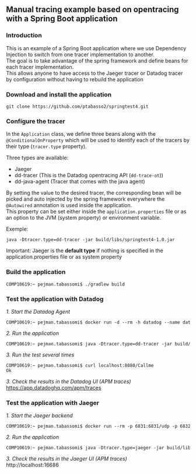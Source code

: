 
## Manual tracing example based on opentracing with a Spring Boot application 


### Introduction

This is an example of a Spring Boot application where we use Dependency Injection to switch from one tracer implementation to another.<br>
The goal is to take advantage of the spring framework and define beans for each tracer implementation.<br>
This allows anyone to have access to the Jaeger tracer or Datadog tracer by configuration without having to rebuild the application


### Download and install the application

<pre style="font-size: 12px">
git clone https://github.com/ptabasso2/springtest4.git
</pre>

### Configure the tracer
In the `Application` class, we define three beans along with the `@ConditionalOnProperty` which will be used to identify each of the tracers by their type (`tracer.type` property).<br>

Three types are available:
+ Jaeger
+ dd-tracer (This is the Datadog opentracing API (`dd-trace-ot`))
+ dd-java-agent (Tracer that comes with the java agent)


By setting the value to the desired tracer, the corresponding bean will be picked and auto injected by the spring framework everywhere the `@Autowired` annotation is used inside the application.<br>
This property can be set either inside the `application.properties` file or as an option to the JVM (system property) or environment variable. <br>

Exemple:
<pre style="font-size: 12px">
java -Dtracer.type=dd-tracer -jar build/libs/springtest4-1.0.jar
</pre>

Important: Jaeger is the **default type** if nothing is specified in the application.properties file or as system property

### Build the application

<pre style="font-size: 12px">
COMP10619:~ pejman.tabassomi$ ./gradlew build
</pre>


### Test the application with  Datadog

_1. Start the  Datadog Agent_
<pre style="font-size: 12px">
COMP10619:~ pejman.tabassomi$ docker run -d --rm -h datadog --name datadog_agent -v /var/run/docker.sock:/var/run/docker.sock:ro -v /proc/:/host/proc/:ro -v /sys/fs/cgroup/:/host/sys/fs/cgroup:ro -p 8126:8126 -p 8125:8125/udp -e DD_API_KEY=xxxxxxxxxxxxxxxxxxxxxxx -e DD_TAGS=env:datadoghq.com -e DD_APM_ENABLED=true -e DD_APM_NON_LOCAL_TRAFFIC=true -e DD_PROCESS_AGENT_ENABLED=true -e DD_LOG_LEVEL=debug gcr.io/datadoghq/agent:7
</pre>

_2. Run the application_
<pre style="font-size: 12px">
COMP10619:~ pejman.tabassomi$ java -Dtracer.type=dd-tracer -jar build/libs/springtest4-1.0.jar
</pre>

_3. Run the test several times_ 
<pre style="font-size: 12px">
COMP10619:~ pejman.tabassomi$ curl localhost:8080/Callme
Ok
</pre>

_3. Check the results in the Datadog UI (APM traces)_<br>
https://app.datadoghq.com/apm/traces


### Test the application with Jaeger

_1. Start the Jaeger backend_
<pre style="font-size: 12px">
COMP10619:~ pejman.tabassomi$ docker run --rm -p 6831:6831/udp -p 6832:6832/udp -p 16686:16686 jaegertracing/all-in-one:1.7 --log-level=debug
</pre>

_2. Run the application_
<pre style="font-size: 12px">
COMP10619:~ pejman.tabassomi$ java -Dtracer.type=jaeger -jar build/libs/springtest4-1.0.jar
</pre>

_3. Check the results in the Jaeger UI (APM traces)_<br>
http://localhost:16686


